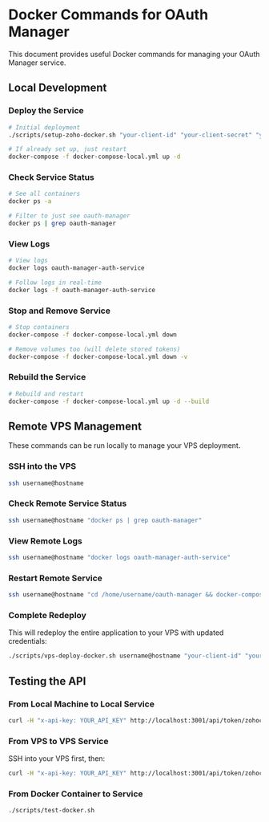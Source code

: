 # Docker Commands for OAuth Manager

This document provides useful Docker commands for managing your OAuth Manager service.

## Local Development

### Deploy the Service

```bash
# Initial deployment
./scripts/setup-zoho-docker.sh "your-client-id" "your-client-secret" "your-org-id"

# If already set up, just restart
docker-compose -f docker-compose-local.yml up -d
```

### Check Service Status

```bash
# See all containers
docker ps -a

# Filter to just see oauth-manager
docker ps | grep oauth-manager
```

### View Logs

```bash
# View logs
docker logs oauth-manager-auth-service

# Follow logs in real-time
docker logs -f oauth-manager-auth-service
```

### Stop and Remove Service

```bash
# Stop containers
docker-compose -f docker-compose-local.yml down

# Remove volumes too (will delete stored tokens)
docker-compose -f docker-compose-local.yml down -v
```

### Rebuild the Service

```bash
# Rebuild and restart
docker-compose -f docker-compose-local.yml up -d --build
```

## Remote VPS Management

These commands can be run locally to manage your VPS deployment.

### SSH into the VPS

```bash
ssh username@hostname
```

### Check Remote Service Status

```bash
ssh username@hostname "docker ps | grep oauth-manager"
```

### View Remote Logs

```bash
ssh username@hostname "docker logs oauth-manager-auth-service"
```

### Restart Remote Service

```bash
ssh username@hostname "cd /home/username/oauth-manager && docker-compose -f docker-compose-local.yml restart"
```

### Complete Redeploy

This will redeploy the entire application to your VPS with updated credentials:

```bash
./scripts/vps-deploy-docker.sh username@hostname "your-client-id" "your-client-secret" "your-org-id"
```

## Testing the API

### From Local Machine to Local Service

```bash
curl -H "x-api-key: YOUR_API_KEY" http://localhost:3001/api/token/zohocrm
```

### From VPS to VPS Service 

SSH into your VPS first, then:

```bash
curl -H "x-api-key: YOUR_API_KEY" http://localhost:3001/api/token/zohocrm
```

### From Docker Container to Service

```bash
./scripts/test-docker.sh
``` 